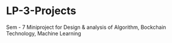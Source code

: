 # LP-3-Projects
Sem - 7 Miniproject for Design &amp; analysis of Algorithm, Bockchain Technology, Machine Learning
